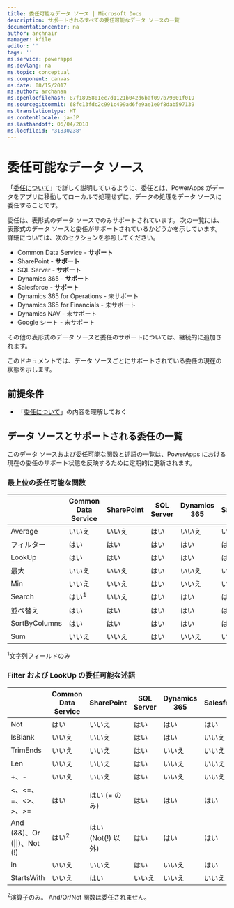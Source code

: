 ```yaml
---
title: 委任可能なデータ ソース | Microsoft Docs
description: サポートされるすべての委任可能なデータ ソースの一覧
documentationcenter: na
author: archnair
manager: kfile
editor: ''
tags: ''
ms.service: powerapps
ms.devlang: na
ms.topic: conceptual
ms.component: canvas
ms.date: 08/15/2017
ms.author: archanan
ms.openlocfilehash: 87f1895801ec7d1121b042d6baf097b79801f019
ms.sourcegitcommit: 68fc13fdc2c991c499ad6fe9ae1e0f8dab597139
ms.translationtype: HT
ms.contentlocale: ja-JP
ms.lasthandoff: 06/04/2018
ms.locfileid: "31830238"
---
```

# <a name="delegable-data-sources"></a>委任可能なデータ ソース
「[委任について](delegation-overview.md)」で詳しく説明しているように、委任とは、PowerApps がデータをアプリに移動してローカルで処理せずに、データの処理をデータ ソースに委任することです。

委任は、表形式のデータ ソースでのみサポートされています。 次の一覧には、表形式のデータ ソースと委任がサポートされているかどうかを示しています。詳細については、次のセクションを参照してください。

* Common Data Service - **サポート**
* SharePoint - **サポート**
* SQL Server - **サポート**
* Dynamics 365 - **サポート**
* Salesforce - **サポート**
* Dynamics 365 for Operations - 未サポート
* Dynamics 365 for Financials - 未サポート
* Dynamics NAV - 未サポート
* Google シート - 未サポート

その他の表形式のデータ ソースと委任のサポートについては、継続的に追加されます。

このドキュメントでは、データ ソースごとにサポートされている委任の現在の状態を示します。

## <a name="prerequisites"></a>前提条件

* 「[委任について](delegation-overview.md)」の内容を理解しておく

## <a name="list-of-data-sources-and-supported-delegation"></a>データ ソースとサポートされる委任の一覧
このデータ ソースおよび委任可能な関数と述語の一覧は、PowerApps における現在の委任のサポート状態を反映するために定期的に更新されます。

### <a name="top-level-delegable-functions"></a>最上位の委任可能な関数
| &nbsp; | Common Data Service | SharePoint | SQL Server | Dynamics 365 | Salesforce |
| --- | --- | --- | --- | --- | --- |
| Average |いいえ |いいえ |はい |いいえ |いいえ |
| フィルター |はい |はい |はい |はい |はい |
| LookUp |はい |はい |はい |はい |はい |
| 最大 |いいえ |いいえ |はい |いいえ |いいえ |
| Min |いいえ |いいえ |はい |いいえ |いいえ |
| Search |はい<sup>1</sup> |いいえ |はい |はい |はい |
| 並べ替え |はい |はい |はい |はい |はい |
| SortByColumns |はい |はい |はい |はい |はい |
| Sum |いいえ |いいえ |はい |いいえ |いいえ |

<sup>1</sup>文字列フィールドのみ

### <a name="filter-and-lookup-delegable-predicates"></a>Filter および LookUp の委任可能な述語
| &nbsp; | Common Data Service | SharePoint | SQL Server | Dynamics 365 | Salesforce |
| --- | --- | --- | --- | --- | --- |
| Not |はい |いいえ |はい |はい |はい |
| IsBlank |いいえ |いいえ |はい |はい |いいえ |
| TrimEnds |いいえ |いいえ |はい |いいえ |いいえ |
| Len |いいえ |いいえ |はい |いいえ |いいえ |
| +、- |いいえ |いいえ |はい |いいえ |いいえ |
| <、<=、=、<>、>、>= |はい |はい (= のみ) |はい |はい |はい |
| And (&&)、Or (&#124;&#124;)、Not (!) |はい<sup>2</sup> |はい (Not(!) 以外) |はい |はい |はい |
| in |いいえ |いいえ |はい |いいえ |はい |
| StartsWith |いいえ |はい |いいえ |いいえ |いいえ |

<sup>2</sup>演算子のみ。 And/Or/Not 関数は委任されません。
